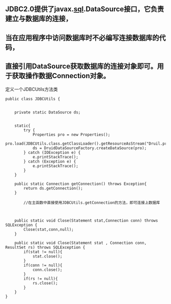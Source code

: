 ## JDBC2.0提供了javax.[sql](https://so.csdn.net/so/search?q=sql&spm=1001.2101.3001.7020).DataSource接口，它负责建立与数据库的连接，

## 当在应用程序中访问数据库时不必编写连接数据库的代码，

## 直接引用DataSource获取数据库的连接对象即可。用于获取操作数据Connection对象。





定义一个JDBCUtils方法类

```
public class JDBCUtils {


    private static DataSource ds;
    
    
    static{
        try {
            Properties pro = new Properties();
            pro.load(JDBCUtils.class.getClassLoader().getResourceAsStream("Druil.properties"));
            ds = DruidDataSourceFactory.createDataSource(pro);
        } catch (IOException e) {
            e.printStackTrace();
        } catch (Exception e) {
            e.printStackTrace();
        }
    }
   
    public static Connection getConnection() throws Exception{
        return ds.getConnection();
    }

		//在主函数中直接使用JDBCUtils.getConnection的方法，即可连接上数据库



    public static void Close(Statement stat,Connection conn) throws SQLException {
        Close(stat,conn,null);
    }

    public static void Close(Statement stat , Connection conn, ResultSet rs) throws SQLException {
        if(stat != null){
            stat.close();
        }
        if(conn != null){
            conn.close();
        }
        if(rs != null){
            rs.close();
        }
    }
}
```